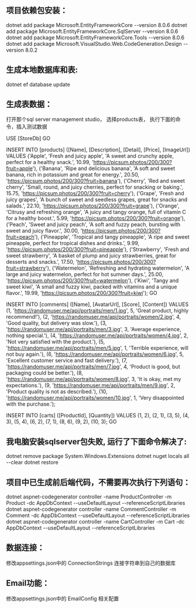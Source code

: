 ## 项目依赖包安装：
dotnet add package Microsoft.EntityFrameworkCore --version 8.0.6
dotnet add package Microsoft.EntityFrameworkCore.SqlServer --version 8.0.6
dotnet add package Microsoft.EntityFrameworkCore.Tools --version 8.0.6
dotnet add package Microsoft.VisualStudio.Web.CodeGeneration.Design --version 8.0.2

## 生成本地数据库和表:
dotnet ef database update

## 生成表数据：
打开那个sql server management studio， 选择products表， 执行下面的命令，插入测试数据

USE [StoreDb]
GO

INSERT INTO [products] ([Name], [Description], [Detail], [Price], [ImageUrl])
VALUES
('Apple', 'Fresh and juicy apple', 'A sweet and crunchy apple, perfect for a healthy snack.', 10.99, 'https://picsum.photos/200/300?fruit=apple'),
('Banana', 'Ripe and delicious banana', 'A soft and sweet banana, rich in potassium and great for energy.', 20.50, 'https://picsum.photos/200/300?fruit=banana'),
('Cherry', 'Red and sweet cherry', 'Small, round, and juicy cherries, perfect for snacking or baking.', 15.75, 'https://picsum.photos/200/300?fruit=cherry'),
('Grape', 'Fresh and juicy grapes', 'A bunch of sweet and seedless grapes, great for snacks and salads.', 22.10, 'https://picsum.photos/200/300?fruit=grape'),
('Orange', 'Citrusy and refreshing orange', 'A juicy and tangy orange, full of vitamin C for a healthy boost.', 5.99, 'https://picsum.photos/200/300?fruit=orange'),
('Peach', 'Sweet and juicy peach', 'A soft and fuzzy peach, bursting with sweet and juicy flavor.', 30.00, 'https://picsum.photos/200/300?fruit=peach'),
('Pineapple', 'Tropical and tangy pineapple', 'A ripe and sweet pineapple, perfect for tropical dishes and drinks.', 9.99, 'https://picsum.photos/200/300?fruit=pineapple'),
('Strawberry', 'Fresh and sweet strawberry', 'A basket of plump and juicy strawberries, great for desserts and snacks.', 17.50, 'https://picsum.photos/200/300?fruit=strawberry'),
('Watermelon', 'Refreshing and hydrating watermelon', 'A large and juicy watermelon, perfect for hot summer days.', 25.00, 'https://picsum.photos/200/300?fruit=watermelon'),
('Kiwi', 'Tangy and sweet kiwi', 'A small and fuzzy kiwi, packed with vitamins and a unique flavor.', 19.99, 'https://picsum.photos/200/300?fruit=kiwi');
GO

INSERT INTO [comments] ([Name], [AvatarUrl], [Score], [Content])
VALUES
(1, 'https://randomuser.me/api/portraits/men/1.jpg', 5, 'Great product, highly recommend!'),
(2, 'https://randomuser.me/api/portraits/women/2.jpg', 4, 'Good quality, but delivery was slow.'),
(3, 'https://randomuser.me/api/portraits/men/3.jpg', 3, 'Average experience, nothing special.'),
(4, 'https://randomuser.me/api/portraits/women/4.jpg', 2, 'Not very satisfied with the product.'),
(5, 'https://randomuser.me/api/portraits/men/5.jpg', 1, 'Terrible experience, will not buy again.'),
(6, 'https://randomuser.me/api/portraits/women/6.jpg', 5, 'Excellent customer service and fast delivery.'),
(7, 'https://randomuser.me/api/portraits/men/7.jpg', 4, 'Product is good, but packaging could be better.'),
(8, 'https://randomuser.me/api/portraits/women/8.jpg', 3, 'It is okay, met my expectations.'),
(9, 'https://randomuser.me/api/portraits/men/9.jpg', 2, 'Product quality is not as described.'),
(10, 'https://randomuser.me/api/portraits/women/10.jpg', 1, 'Very disappointed with the purchase.');

INSERT INTO [carts] ([ProductId], [Quantity])
VALUES
(1, 2),
(2, 1),
(3, 5),
(4, 3),
(5, 4),
(6, 2),
(7, 1),
(8, 6),
(9, 2),
(10, 3);
GO


## 我电脑安装sqlserver包失败, 运行了下面命令解决了:
dotnet remove package System.Windows.Extensions
dotnet nuget locals all --clear
dotnet restore

## 项目中已生成前后端代码，不需要再次执行下列语句：
dotnet aspnet-codegenerator controller -name ProductController -m Product -dc AppDbContext --useDefaultLayout --referenceScriptLibraries 
dotnet aspnet-codegenerator controller -name CommentController -m Comment -dc AppDbContext --useDefaultLayout --referenceScriptLibraries 
dotnet aspnet-codegenerator controller -name CartController -m Cart -dc AppDbContext --useDefaultLayout --referenceScriptLibraries 

## 数据连接：
修改appsettings.json中的 ConnectionStrings 连接字符串到自己的数据库

## Email功能：
修改appsettings.json中的 EmailConfig 相关配置